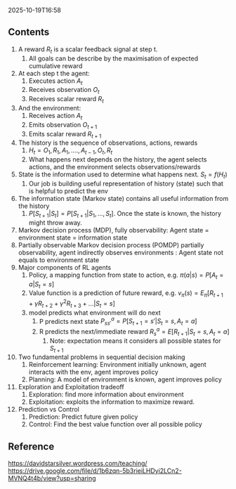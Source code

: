 2025-10-19T16:58
## Contents
1. A reward $R_t$  is a scalar feedback signal at step t. 
	1. All goals can be describe by the maximisation of expected cumulative reward 
2. At each step t the agent:
	1. Executes action $A_t$
	2. Receives observation $O_t$
	3. Receives scalar reward $R_t$
3. And the environment:
	1. Receives action $A_t$
	2. Emits observation $O_{t+1}$
	3. Emits scalar reward $R_{t+1}$
4. The history is the sequence of observations, actions, rewards
	1. $H_{t} = O_1, R_1, A_1, ...., A_{t-1}, O_{t}, R_{t}$
	2. What happens next depends on the history, the agent selects actions, and the environment selects observations/rewards
5. State is the information used to determine what happens next. $S_t = f(H_t)$
	1. Our job is building useful representation of history (state) such that is helpful to predict the env
6. The information state (Markov state) contains all useful information from the history
	1.  $P[S_{t+1} | S_{t}] = P[S_{t+1} | S_1, ..., S_t]$. Once the state is known, the history might throw away.
7. Markov decision process (MDP), fully observability: Agent state = environment state = information state
8. Partially observable Markov decision process (POMDP) partially observability, agent indirectly observes environments : Agent state not equals to environment state
9. Major components of RL agents
	1. Policy, a mapping function from state to action, e.g. $\pi(a|s) = P[A_t = a | S_t = s]$
	2. Value function is a prediction of future reward, e.g. $v_{\pi}(s) = E_{\pi} [R_{t+1}+\gamma R_{t+2} + \gamma^2 R_{t+3} + ... | S_t= s]$
	3. model predicts what environment will do next
		1. P predicts next state $P^a_{ss'} = P[S_{t+1}=s' | S_t=s, A_t=a]$
		2. R predicts the next/immediate reward $R^a_s = E[R_{t+1}|S_t=s, A_t=a]$
			1. Note: expectation means it considers all possible states for $S_{t+1}$
10. Two fundamental problems in sequential decision making
	1. Reinforcement learning: Environment initially unknown, agent interacts with the env, agent improves policy
	2. Planning: A model of environment is known, agent improves policy
11. Exploration and Exploitation tradeoff
	1. Exploration: find more information about environment
	2. Exploitation: exploits the information to maximize reward.
12. Prediction vs Control
	1. Prediction: Predict future given policy
	2. Control: Find the best value function over all possible policy

## Reference
https://davidstarsilver.wordpress.com/teaching/
https://drive.google.com/file/d/1b6zqn-5b3rieiLHDyi2LCn2-MVNQ4t4b/view?usp=sharing


